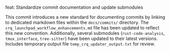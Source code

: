 feat: Standardize commit documentation and update submodules

This commit introduces a new standard for documenting commits by linking to dedicated markdown files within the `docs/commits/` directory.
The `crq_launchpad_workflow_enhancements.md` file has been updated to reflect this new convention.
Additionally, several submodules (`rust-code-analysis`, `tmux_interface`, `tree-sitter`) have been updated to their latest versions.
Includes temporary output file `temp_crq_updater_output.txt` for review.